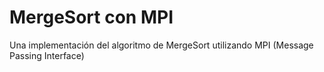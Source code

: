 # MergeSort con MPI
Una implementación del algoritmo de MergeSort utilizando MPI (Message Passing Interface)
